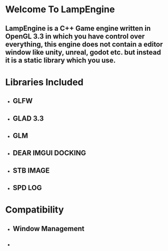 # Welcome To LampEngine
## LampEngine is a C++ Game engine written in OpenGL 3.3 in which you have control over everything, this engine does not contain a editor window like unity, unreal, godot etc. but instead it is a static library which you use.
# Libraries Included
- ## GLFW
- ## GLAD 3.3
- ## GLM
- ## DEAR IMGUI DOCKING
- ## STB IMAGE
- ## SPD LOG
# Compatibility
- ## Window Management
- ## 
